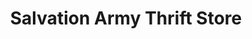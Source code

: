 ---
title: "Salvation Army Thrift Store"
url: /vancouver/salvation-army-thrift-store/
shop: vacant
---